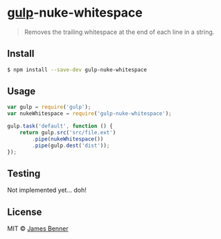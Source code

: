 # [gulp](http://gulpjs.com)-nuke-whitespace

> Removes the trailing whitespace at the end of each line in a string.


## Install

```sh
$ npm install --save-dev gulp-nuke-whitespace
```


## Usage

```js
var gulp = require('gulp');
var nukeWhitespace = require('gulp-nuke-whitespace');

gulp.task('default', function () {
	return gulp.src('src/file.ext')
		.pipe(nukeWhitespace())
		.pipe(gulp.dest('dist'));
});
```

## Testing

Not implemented yet... doh!


## License

MIT © [James Benner](https://github.com/jbenner55)
